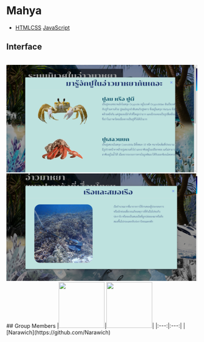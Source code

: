 # Mahya
* <a href="https://en.wikipedia.org/wiki/HTML" target="_blank">HTML</a><a href="https://en.wikipedia.org/wiki/Cascading_Style_Sheets" target="_blank">CSS</a> <a href="https://en.wikipedia.org/wiki/JavaScript" target="_blank">JavaScript</a> 

## Interface
<img src="interface/1.png" alt="" width="500"/>
<img src="interface/2.png" alt="" width="500"/>
<img src="interface/3.png" alt="" width="500"/>
<img src="interface/4.png" alt="" width="500"/>
<img src="interface/5.png" alt="" width="500"/>
<img src="interface/6.png" alt="" width="500"/>
## Group Members
 |<img src="https://avatars.githubusercontent.com/u/42956425?v=4" width="120px" height="120px">|<img src="https://avatars.githubusercontent.com/u/42910396?v=4" width="120px" height="120px">|
 |:---:|:---:|
|[Narawich](https://github.com/Narawich)
